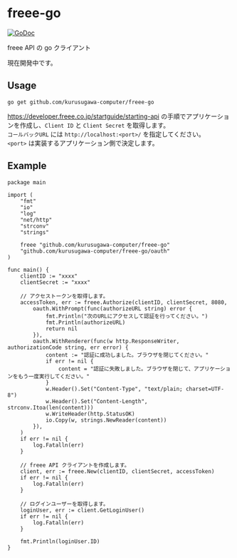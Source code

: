 freee-go
====

[![GoDoc](https://godoc.org/github.com/smith-30/go-ffprobe?status.svg)](https://godoc.org/github.com/kurusugawa-computer/freee-go)

freee API の go クライアント

現在開発中です。

## Usage

```
go get github.com/kurusugawa-computer/freee-go
```

https://developer.freee.co.jp/startguide/starting-api の手順でアプリケーションを作成し、`Client ID` と `Client Secret` を取得します。  
`コールバックURL` には `http://localhost:<port>/` を指定してください。  
`<port>` は実装するアプリケーション側で決定します。  

## Example

```golang
package main

import (
	"fmt"
	"io"
	"log"
	"net/http"
	"strconv"
	"strings"

	freee "github.com/kurusugawa-computer/freee-go"
	"github.com/kurusugawa-computer/freee-go/oauth"
)

func main() {
	clientID := "xxxx"
	clientSecret := "xxxx"

	// アクセストークンを取得します。
	accessToken, err := freee.Authorize(clientID, clientSecret, 8080,
		oauth.WithPrompt(func(authorizeURL string) error {
			fmt.Println("次のURLにアクセスして認証を行ってください。")
			fmt.Println(authorizeURL)
			return nil
		}),
		oauth.WithRenderer(func(w http.ResponseWriter, authorizationCode string, err error) {
			content := "認証に成功しました。ブラウザを閉じてください。"
			if err != nil {
				content = "認証に失敗しました。ブラウザを閉じて、アプリケーションをもう一度実行してください。"
			}
			w.Header().Set("Content-Type", "text/plain; charset=UTF-8")
			w.Header().Set("Content-Length", strconv.Itoa(len(content)))
			w.WriteHeader(http.StatusOK)
			io.Copy(w, strings.NewReader(content))
		}),
	)
	if err != nil {
		log.Fatalln(err)
	}

	// freee API クライアントを作成します。
	client, err := freee.New(clientID, clientSecret, accessToken)
	if err != nil {
		log.Fatalln(err)
	}

	// ログインユーザーを取得します。
	loginUser, err := client.GetLoginUser()
	if err != nil {
		log.Fatalln(err)
	}

	fmt.Println(loginUser.ID)
}
```

